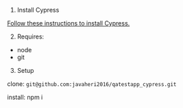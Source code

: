 1. Install Cypress

[Follow these instructions to install Cypress.](https://on.cypress.io/installing-cypress)

2. Requires:
- node
- git

3. Setup

clone: ```git@github.com:javaheri2016/qatestapp_cypress.git```

install: npm i